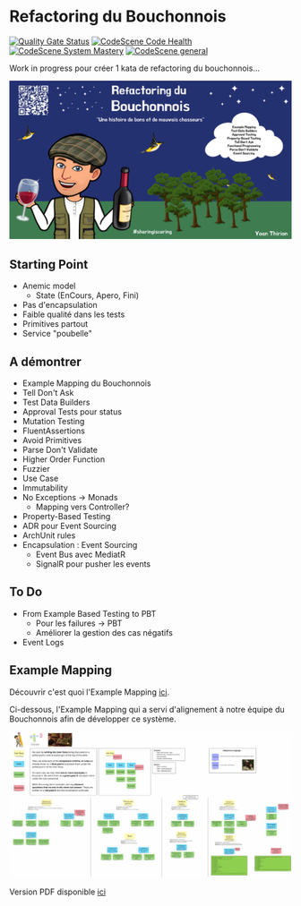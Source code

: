 # Refactoring du Bouchonnois
[![Quality Gate Status](https://sonarcloud.io/api/project_badges/measure?project=ythirion_refactoring-du-bouchonnois&metric=alert_status)](https://sonarcloud.io/summary/new_code?id=ythirion_refactoring-du-bouchonnois) [![CodeScene Code Health](https://codescene.io/projects/39213/status-badges/code-health)](https://codescene.io/projects/39213) [![CodeScene System Mastery](https://codescene.io/projects/39213/status-badges/system-mastery)](https://codescene.io/projects/39213) [![CodeScene general](https://codescene.io/images/analyzed-by-codescene-badge.svg)](https://codescene.io/projects/39213)

Work in progress pour créer 1 kata de refactoring du bouchonnois...

![Refactoring du Bouchonnois](img/refactoring-du-bouchonnois.webp)

## Starting Point
- Anemic model
	- State (EnCours, Apero, Fini)
- Pas d'encapsulation
- Faible qualité dans les tests
- Primitives partout
- Service "poubelle"

## A démontrer
- Example Mapping du Bouchonnois
- Tell Don't Ask
- Test Data Builders
- Approval Tests pour status
- Mutation Testing
- FluentAssertions
- Avoid Primitives
- Parse Don't Validate
- Higher Order Function
- Fuzzier
- Use Case
- Immutability
- No Exceptions -> Monads
	- Mapping vers Controller?
- Property-Based Testing
- ADR pour Event Sourcing
- ArchUnit rules
- Encapsulation : Event Sourcing
	- Event Bus avec MediatR
	- SignalR pour pusher les events

	
## To Do
- From Example Based Testing to PBT
	- Pour les failures -> PBT
	- Améliorer la gestion des cas négatifs
- Event Logs

## Example Mapping
Découvrir c'est quoi l'Example Mapping [ici](https://xtrem-tdd.netlify.app/Flavours/example-mapping).

Ci-dessous, l'Example Mapping qui a servi d'alignement à notre équipe du Bouchonnois afin de développer ce système.

![Refactoring du Bouchonnois](example-mapping/example-mapping.webp)

Version PDF disponible [ici](example-mapping/example-mapping.pdf)
